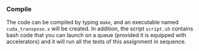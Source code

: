 ### Compile
The code can be compiled by typing `make`, and an executable named `cuda_transpose.x` will be created. In addition, the script `script.sh` contains bash code that you can launch on a queue (provided it is equipped with accelerators) and it will run all the tests of this assignment in sequence.
